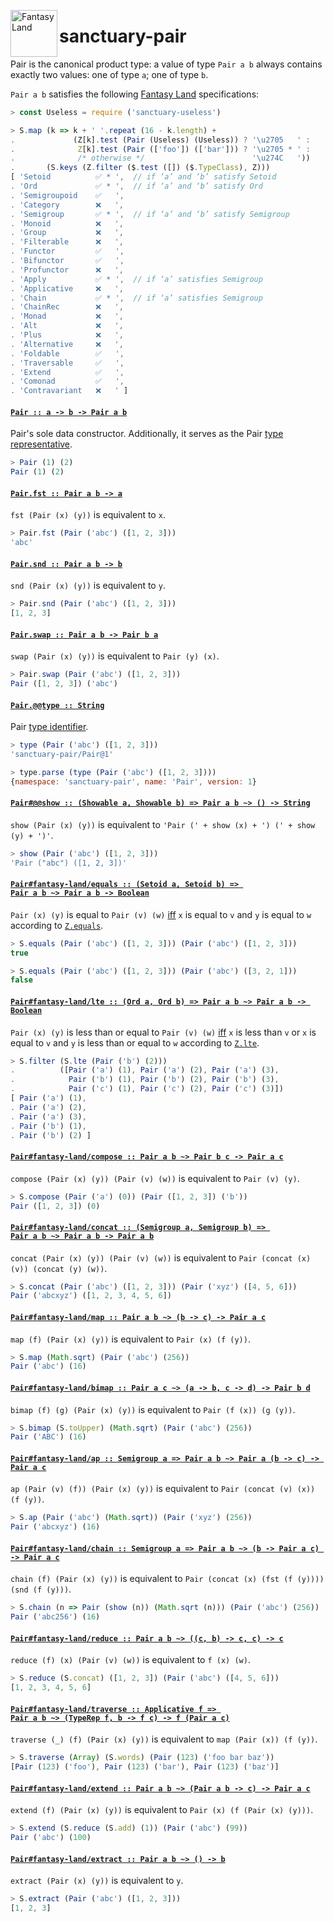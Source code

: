 <a href="https://github.com/fantasyland/fantasy-land"><img alt="Fantasy Land" src="https://raw.githubusercontent.com/fantasyland/fantasy-land/master/logo.png" width="75" height="75" align="left"></a>

# sanctuary-pair

Pair is the canonical product type: a value of type `Pair a b` always
contains exactly two values: one of type `a`; one of type `b`.

`Pair a b` satisfies the following [Fantasy Land][] specifications:

```javascript
> const Useless = require ('sanctuary-useless')

> S.map (k => k + ' '.repeat (16 - k.length) +
.             (Z[k].test (Pair (Useless) (Useless)) ? '\u2705   ' :
.              Z[k].test (Pair (['foo']) (['bar'])) ? '\u2705 * ' :
.              /* otherwise */                        '\u274C   '))
.       (S.keys (Z.filter ($.test ([]) ($.TypeClass), Z)))
[ 'Setoid          ✅ * ',  // if ‘a’ and ‘b’ satisfy Setoid
. 'Ord             ✅ * ',  // if ‘a’ and ‘b’ satisfy Ord
. 'Semigroupoid    ✅   ',
. 'Category        ❌   ',
. 'Semigroup       ✅ * ',  // if ‘a’ and ‘b’ satisfy Semigroup
. 'Monoid          ❌   ',
. 'Group           ❌   ',
. 'Filterable      ❌   ',
. 'Functor         ✅   ',
. 'Bifunctor       ✅   ',
. 'Profunctor      ❌   ',
. 'Apply           ✅ * ',  // if ‘a’ satisfies Semigroup
. 'Applicative     ❌   ',
. 'Chain           ✅ * ',  // if ‘a’ satisfies Semigroup
. 'ChainRec        ❌   ',
. 'Monad           ❌   ',
. 'Alt             ❌   ',
. 'Plus            ❌   ',
. 'Alternative     ❌   ',
. 'Foldable        ✅   ',
. 'Traversable     ✅   ',
. 'Extend          ✅   ',
. 'Comonad         ✅   ',
. 'Contravariant   ❌   ' ]
```

#### <a name="Pair" href="https://github.com/sanctuary-js/sanctuary-pair/blob/v1.0.0/index.js#L120">`Pair :: a -⁠> b -⁠> Pair a b`</a>

Pair's sole data constructor. Additionally, it serves as the
Pair [type representative][].

```javascript
> Pair (1) (2)
Pair (1) (2)
```

#### <a name="Pair.fst" href="https://github.com/sanctuary-js/sanctuary-pair/blob/v1.0.0/index.js#L151">`Pair.fst :: Pair a b -⁠> a`</a>

`fst (Pair (x) (y))` is equivalent to `x`.

```javascript
> Pair.fst (Pair ('abc') ([1, 2, 3]))
'abc'
```

#### <a name="Pair.snd" href="https://github.com/sanctuary-js/sanctuary-pair/blob/v1.0.0/index.js#L161">`Pair.snd :: Pair a b -⁠> b`</a>

`snd (Pair (x) (y))` is equivalent to `y`.

```javascript
> Pair.snd (Pair ('abc') ([1, 2, 3]))
[1, 2, 3]
```

#### <a name="Pair.swap" href="https://github.com/sanctuary-js/sanctuary-pair/blob/v1.0.0/index.js#L171">`Pair.swap :: Pair a b -⁠> Pair b a`</a>

`swap (Pair (x) (y))` is equivalent to `Pair (y) (x)`.

```javascript
> Pair.swap (Pair ('abc') ([1, 2, 3]))
Pair ([1, 2, 3]) ('abc')
```

#### <a name="Pair.@@type" href="https://github.com/sanctuary-js/sanctuary-pair/blob/v1.0.0/index.js#L181">`Pair.@@type :: String`</a>

Pair [type identifier][].

```javascript
> type (Pair ('abc') ([1, 2, 3]))
'sanctuary-pair/Pair@1'

> type.parse (type (Pair ('abc') ([1, 2, 3])))
{namespace: 'sanctuary-pair', name: 'Pair', version: 1}
```

#### <a name="Pair.prototype.@@show" href="https://github.com/sanctuary-js/sanctuary-pair/blob/v1.0.0/index.js#L194">`Pair#@@show :: (Showable a, Showable b) => Pair a b ~> () -⁠> String`</a>

`show (Pair (x) (y))` is equivalent to
`'Pair (' + show (x) + ') (' + show (y) + ')'`.

```javascript
> show (Pair ('abc') ([1, 2, 3]))
'Pair ("abc") ([1, 2, 3])'
```

#### <a name="Pair.prototype.fantasy-land/equals" href="https://github.com/sanctuary-js/sanctuary-pair/blob/v1.0.0/index.js#L207">`Pair#fantasy-land/equals :: (Setoid a, Setoid b) => Pair a b ~> Pair a b -⁠> Boolean`</a>

`Pair (x) (y)` is equal to `Pair (v) (w)` [iff][] `x` is equal to `v`
and `y` is equal to `w` according to [`Z.equals`][].

```javascript
> S.equals (Pair ('abc') ([1, 2, 3])) (Pair ('abc') ([1, 2, 3]))
true

> S.equals (Pair ('abc') ([1, 2, 3])) (Pair ('abc') ([3, 2, 1]))
false
```

#### <a name="Pair.prototype.fantasy-land/lte" href="https://github.com/sanctuary-js/sanctuary-pair/blob/v1.0.0/index.js#L223">`Pair#fantasy-land/lte :: (Ord a, Ord b) => Pair a b ~> Pair a b -⁠> Boolean`</a>

`Pair (x) (y)` is less than or equal to `Pair (v) (w)` [iff][] `x` is
less than `v` or `x` is equal to `v` and `y` is less than or equal to
`w` according to [`Z.lte`][].

```javascript
> S.filter (S.lte (Pair ('b') (2)))
.          ([Pair ('a') (1), Pair ('a') (2), Pair ('a') (3),
.            Pair ('b') (1), Pair ('b') (2), Pair ('b') (3),
.            Pair ('c') (1), Pair ('c') (2), Pair ('c') (3)])
[ Pair ('a') (1),
. Pair ('a') (2),
. Pair ('a') (3),
. Pair ('b') (1),
. Pair ('b') (2) ]
```

#### <a name="Pair.prototype.fantasy-land/compose" href="https://github.com/sanctuary-js/sanctuary-pair/blob/v1.0.0/index.js#L245">`Pair#fantasy-land/compose :: Pair a b ~> Pair b c -⁠> Pair a c`</a>

`compose (Pair (x) (y)) (Pair (v) (w))` is equivalent to `Pair (v) (y)`.

```javascript
> S.compose (Pair ('a') (0)) (Pair ([1, 2, 3]) ('b'))
Pair ([1, 2, 3]) (0)
```

#### <a name="Pair.prototype.fantasy-land/concat" href="https://github.com/sanctuary-js/sanctuary-pair/blob/v1.0.0/index.js#L257">`Pair#fantasy-land/concat :: (Semigroup a, Semigroup b) => Pair a b ~> Pair a b -⁠> Pair a b`</a>

`concat (Pair (x) (y)) (Pair (v) (w))` is equivalent to
`Pair (concat (x) (v)) (concat (y) (w))`.

```javascript
> S.concat (Pair ('abc') ([1, 2, 3])) (Pair ('xyz') ([4, 5, 6]))
Pair ('abcxyz') ([1, 2, 3, 4, 5, 6])
```

#### <a name="Pair.prototype.fantasy-land/map" href="https://github.com/sanctuary-js/sanctuary-pair/blob/v1.0.0/index.js#L271">`Pair#fantasy-land/map :: Pair a b ~> (b -⁠> c) -⁠> Pair a c`</a>

`map (f) (Pair (x) (y))` is equivalent to `Pair (x) (f (y))`.

```javascript
> S.map (Math.sqrt) (Pair ('abc') (256))
Pair ('abc') (16)
```

#### <a name="Pair.prototype.fantasy-land/bimap" href="https://github.com/sanctuary-js/sanctuary-pair/blob/v1.0.0/index.js#L283">`Pair#fantasy-land/bimap :: Pair a c ~> (a -⁠> b, c -⁠> d) -⁠> Pair b d`</a>

`bimap (f) (g) (Pair (x) (y))` is equivalent to `Pair (f (x)) (g (y))`.

```javascript
> S.bimap (S.toUpper) (Math.sqrt) (Pair ('abc') (256))
Pair ('ABC') (16)
```

#### <a name="Pair.prototype.fantasy-land/ap" href="https://github.com/sanctuary-js/sanctuary-pair/blob/v1.0.0/index.js#L295">`Pair#fantasy-land/ap :: Semigroup a => Pair a b ~> Pair a (b -⁠> c) -⁠> Pair a c`</a>

`ap (Pair (v) (f)) (Pair (x) (y))` is equivalent to
`Pair (concat (v) (x)) (f (y))`.

```javascript
> S.ap (Pair ('abc') (Math.sqrt)) (Pair ('xyz') (256))
Pair ('abcxyz') (16)
```

#### <a name="Pair.prototype.fantasy-land/chain" href="https://github.com/sanctuary-js/sanctuary-pair/blob/v1.0.0/index.js#L308">`Pair#fantasy-land/chain :: Semigroup a => Pair a b ~> (b -⁠> Pair a c) -⁠> Pair a c`</a>

`chain (f) (Pair (x) (y))` is equivalent to
`Pair (concat (x) (fst (f (y)))) (snd (f (y)))`.

```javascript
> S.chain (n => Pair (show (n)) (Math.sqrt (n))) (Pair ('abc') (256))
Pair ('abc256') (16)
```

#### <a name="Pair.prototype.fantasy-land/reduce" href="https://github.com/sanctuary-js/sanctuary-pair/blob/v1.0.0/index.js#L322">`Pair#fantasy-land/reduce :: Pair a b ~> ((c, b) -⁠> c, c) -⁠> c`</a>

`reduce (f) (x) (Pair (v) (w))` is equivalent to `f (x) (w)`.

```javascript
> S.reduce (S.concat) ([1, 2, 3]) (Pair ('abc') ([4, 5, 6]))
[1, 2, 3, 4, 5, 6]
```

#### <a name="Pair.prototype.fantasy-land/traverse" href="https://github.com/sanctuary-js/sanctuary-pair/blob/v1.0.0/index.js#L334">`Pair#fantasy-land/traverse :: Applicative f => Pair a b ~> (TypeRep f, b -⁠> f c) -⁠> f (Pair a c)`</a>

`traverse (_) (f) (Pair (x) (y))` is equivalent to
`map (Pair (x)) (f (y))`.

```javascript
> S.traverse (Array) (S.words) (Pair (123) ('foo bar baz'))
[Pair (123) ('foo'), Pair (123) ('bar'), Pair (123) ('baz')]
```

#### <a name="Pair.prototype.fantasy-land/extend" href="https://github.com/sanctuary-js/sanctuary-pair/blob/v1.0.0/index.js#L347">`Pair#fantasy-land/extend :: Pair a b ~> (Pair a b -⁠> c) -⁠> Pair a c`</a>

`extend (f) (Pair (x) (y))` is equivalent to
`Pair (x) (f (Pair (x) (y)))`.

```javascript
> S.extend (S.reduce (S.add) (1)) (Pair ('abc') (99))
Pair ('abc') (100)
```

#### <a name="Pair.prototype.fantasy-land/extract" href="https://github.com/sanctuary-js/sanctuary-pair/blob/v1.0.0/index.js#L360">`Pair#fantasy-land/extract :: Pair a b ~> () -⁠> b`</a>

`extract (Pair (x) (y))` is equivalent to `y`.

```javascript
> S.extract (Pair ('abc') ([1, 2, 3]))
[1, 2, 3]
```

[Fantasy Land]:             https://github.com/fantasyland/fantasy-land/tree/v3.5.0
[`Z.equals`]:               https://github.com/sanctuary-js/sanctuary-type-classes/tree/v9.0.0#equals
[`Z.lte`]:                  https://github.com/sanctuary-js/sanctuary-type-classes/tree/v9.0.0#lte
[iff]:                      https://en.wikipedia.org/wiki/If_and_only_if
[type identifier]:          https://github.com/sanctuary-js/sanctuary-type-identifiers/tree/v2.0.1
[type representative]:      https://github.com/fantasyland/fantasy-land/tree/v3.5.0#type-representatives
